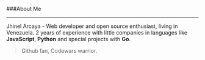 ###About Me
- - -
Jhinel Arcaya \- Web developer and open source enthusiast, living in Venezuela. 2 years of experience with little companies in languages like **JavaScript**, **Python** and special projects with **Go**.

> Github fan, Codewars warrior.